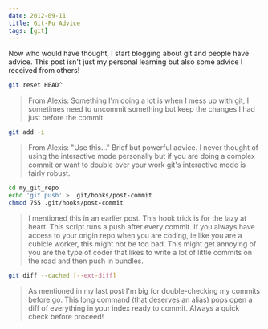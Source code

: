 ```yaml
---
date: 2012-09-11
title: Git-Fu Advice
tags: [git]
---
```


Now who would have thought, I start blogging about git and people have advice. This post isn't just my personal learning but also some advice I received from others!

```bash
git reset HEAD^
```

> From Alexis: Something I'm doing a lot is when I mess up with git, I sometimes need to uncommit something but keep the changes I had just before the commit.

```bash
git add -i
```

> From Alexis: "Use this…" Brief but powerful advice. I never thought of using the interactive mode personally but if you are doing a complex commit or want to double over your work git's interactive mode is fairly robust.

```bash
cd my_git_repo
echo 'git push' > .git/hooks/post-commit
chmod 755 .git/hooks/post-commit
```

> I mentioned this in an earlier post. This hook trick is for the lazy at heart. This script runs a push after every commit. If you always have access to your origin repo when you are coding, ie like you are a cubicle worker, this might not be too bad. This might get annoying of you are the type of coder that likes to write a lot of little commits on the road and then push in bundles.

```bash
git diff --cached [--ext-diff]
```

> As mentioned in my last post I'm big for double-checking my commits before go. This long command (that deserves an alias) pops open a diff of everything in your index ready to commit. Always a quick check before proceed!
